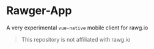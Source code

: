 # Rawger-App

A very experimental `vue-native` mobile client for rawg.io

>This repository is not affiliated with rawg.io